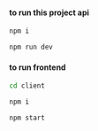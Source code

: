 
#### to run this project api
```bash
npm i 
```
```bash
npm run dev
```

#### to run frontend 

```bash
cd client 
```

```bash
npm i 
```

```bash
npm start
```